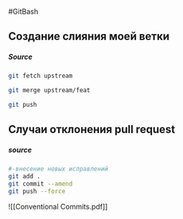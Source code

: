 #GitBash 

## Создание слияния моей ветки 


##### Source
```bash
git fetch upstream

git merge upstream/feat

git push
```


## Случаи отклонения pull request


##### source
```bash
#-внесение новых исправлений
git add .
git commit --amend
git push --force

```


![[Conventional Commits.pdf]]